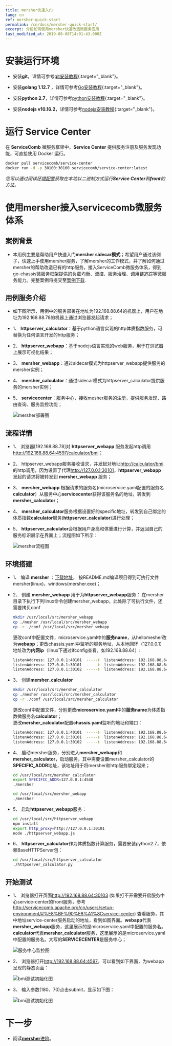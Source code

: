 ```yaml
---
title: mersher快速入门
lang: cn
ref: mersher-quick-start
permalink: /cn/docs/mersher-quick-start/
excerpt: 介绍如何使用mersher快速改造微服务应用
last_modified_at: 2019-08-08T14:01:43.000Z
---
```


# 安装运行环境

- 安装**git**，详情可参考[git安装教程](https://git-scm.com/book/zh/v2/%E8%B5%B7%E6%AD%A5-%E5%AE%89%E8%A3%85-Git){:target="_blank"}。

- 安装**golang 1.12.7** ，详情可参考[Go安装教程](https://golang.google.cn/doc/install){:target="_blank"}。

- 安装**python 2.7**，详情可参考[python安装教程](https://wiki.python.org/moin/BeginnersGuide/Download){:target="_blank"}。

- 安装**nodejs v10.16.2**，详情可参考[nodejs安装教程](https://nodejs.org/en/download/){:target="_blank"}。

# 运行 Service Center

在 **ServiceComb** 微服务框架中，**Service Center** 提供服务注册及服务发现功能，可直接使用 Docker 运行。

```bash
docker pull servicecomb/service-center
docker run -d -p 30100:30100 servicecomb/service-center:latest
```

_您可以通过阅读[环境配置](/cn/users/setup-environment/#运行service-center)获取在本地以二进制方式运行**Service Center**和**front**的方法。_

# 使用mersher接入servicecomb微服务体系

## 案例背景

- 本用例主要是帮助用户快速入门**mersher sidecar模式**；希望用户通过该例子，快速上手使用mersher服务，了解mersher的工作模式，并了解如何通过mersher的帮助改造已有的http服务，接入ServiceComb微服务体系，得到go-chassis微服务框架提供的负载均衡、流控、服务治理、调用链追踪等微服务能力。完整案例将提交至[案例下载](https://github.com/apache/servicecomb-mesher/tree/master/examples/quick_start).

## 用例服务介绍

- 如下图所示，用例中的服务部署在地址为192.168.88.64的机器上，用户在地址为192.168.88.78的机器上通过浏览器发起请求；

- 1、 **httpserver_calculator**：基于python语言实现的http体质指数服务，可替换为任何语言开发的http服务；

- 2、 **httpserver_webapp**：基于nodejs语言实现的web服务，用于在浏览器上展示可视化结果；

- 3、 **mersher_webapp**：通过sidecar模式为httpserver_webapp提供服务的mersher实例；

- 4、 **mersher_calculator**：通过sidecar模式为httpserver_calculator提供服务的mersher实例；

- 5、 **servicecenter**：服务中心，接收mesher服务的注册，提供服务发现、路由查询、服务监控功能；

  ![mersher部署图](/assets/images/mersher/mersher-deployment-simple.png)

## 流程详情

- 1、 浏览器[192.168.88.78]对 **httpserver_webapp** 服务发起http调用[]()<http://192.168.88.64:4597/calculator/bmi>；

- 2、 httpserver_webapp服务接收请求，并发起对地址[]()<http://calculator/bmi>的http调用，因为设置了代理[]()<http://127.0.0.1:30101>，**httpserver_webapp** 发起的请求将被转发到 **mersher_webapp** 服务；

- 3、 **mersher_webapp** 根据请求的服务名(microservice.yaml配置的服务名**calculator**）从服务中心**servicecenter**获得该服务名的地址，转发到**mersher_calculator**；

- 4、 **mersher_calculator**服务根据设置好的specific地址，转发到自己绑定的体质指数**calculator**服务(**httpserver_calculator**)进行处理；

- 5、 **httpserver_calculator**会根据用户身高和体重进行计算，并返回自己的服务标识展示在界面上；流程图如下所示：

  ![mersher流程图](/assets/images/mersher/mersher-flowchart-simple.png)

## 环境搭建

- 1、 编译 **mersher** ：[下载地址](https://github.com/apache/servicecomb-mesher)， 按README.md编译项目得到可执行文件mersher(linux)，windows(mersher.exe)；

- 2、 创建 **mersher_webapp** 用于为**httpserver_webapp**服务： 在mersher目录下执行下列linux命令创建mersher_webapp，此处除了可执行文件，还需要拷贝conf

  ```bash
  mkdir /usr/local/src/mersher_webapp
  cp ./mesher /usr/local/src/mersher_webapp
  cp -r ./conf /usr/local/src/mersher_webapp
  ```

  更改conf中配置文件，microservice.yaml中的**服务name**，从hellomesher改为**webapp**；更改chassis.yaml中监听的服务地址，从本地回环（127.0.0.1）地址改为**内网ip**（linux下通过ifconfig查看，如192.168.88.64）:

  ```bash
  listenAddress: 127.0.0.1:40101  -----》  listenAddress: 192.168.88.64:40101
  listenAddress: 127.0.0.1:30101  -----》  listenAddress: 192.168.88.64:30101
  listenAddress: 127.0.0.1:30102  -----》  listenAddress: 192.168.88.64:30102
  ```

- 3、 创建**mersher_calculator**

  ```bash
  mkdir /usr/local/src/mersher_calculator
  cp ./mesher /usr/local/src/mersher_calculator
  cp -r ./conf /usr/local/src/mersher_calculator
  ```

  更改conf中配置文件，分别更改**microservice.yaml**中的**服务name**为体质指数微服务名**calculator**；<br>
  更改**mersher_calculator**配置**chassis.yaml**监听的地址和端口：

  ```bash
  listenAddress: 127.0.0.1:40101  -----》  listenAddress: 192.168.88.64:40107
  listenAddress: 127.0.0.1:30101  -----》  listenAddress: 192.168.88.64:30111
  listenAddress: 127.0.0.1:30102  -----》  listenAddress: 192.168.88.64:30112
  ```

- 4、 启动mersher服务，分别进入**mersher_webapp**和**mersher_calculator**，启动服务，其中需要设置mersher_calculator的**SPECIFIC_ADDR**地址，该地址用于将mersher和http服务绑定起来；

  ```bash
  cd /usr/local/src/mersher_calculator
  export SPECIFIC_ADDR=127.0.0.1:4540
  ./mersher
  ```

  ```bash
  cd /usr/local/src/mersher_webapp
  ./mersher
  ```

- 5、 启动**httpserver_webapp**服务：

  ```bash
  cd /usr/local/src/httpserver_webapp
  npm install
  export http_proxy=http://127.0.0.1:30101
  node ./httpserver_webapp.js
  ```

- 6、 **httpserver_calculator**作为体质指数计算服务，需要安装python2.7，依赖BaseHTTPServer包：

  ```bash
  cd /usr/local/src/httpserver_calculator
  ./httpserver_calculator.py
  ```

## 开始测试

- 1、 浏览器打开页面<http://192.168.88.64:30103> (如果打不开需要开启服务中心service-center的front服务，参考 <http://servicecomb.apache.org/cn/users/setup-environment/#%E8%BF%90%E8%A1%8Cservice-center>) 查看服务，其中地址service-center服务启动的地址，看到如图界面。**webapp**代表**mersher_webapp**服务，这里展示的是microservice.yaml中配置的服务名。**calculator**代表**mersher_calculator**服务，这里展示的是microservice.yaml中配置的服务名。大写的**SERVICECENTER**是服务中心；

  ![服务中心监控图](/assets/images/mersher/mersher-servercenter.png)

- 2、 浏览器打开<http://192.168.88.64:4597>，可以看到如下界面，为webapp呈现的静态页面：

  ![bmi测试初始化图](/assets/images/mersher/mersher-testinit.png)

- 3、 输入参数(180、70)点击submit，显示如下图：

  ![bmi测试初始化图](/assets/images/mersher/mersher-testpythonhttp.png)

# 下一步

- 阅读[**mersher**进阶](/cn/docs/mersher-quick-start-advance/)。
